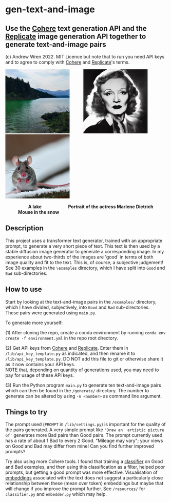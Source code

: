 # gen-text-and-image

## Use the [Cohere](https://cohere.ai) text generation API and the [Replicate](https://replicate.com/about) image generation API together to generate text-and-image pairs

(c) Andrew Wren 2022. MIT Licence but note that to run you need API keys 
and to agree to comply with [Cohere](https://cohere.ai) and [Replicate](https://replicate.com/about)'s terms.


<img src="https://github.com/AndrewWren/gen-text-and-image/blob/main/examples/Good/Lake.jpg?raw=true" width="200">
&nbsp;&nbsp;&nbsp;&nbsp;&nbsp;&nbsp;&nbsp;&nbsp;&nbsp;
<img src="https://github.com/AndrewWren/gen-text-and-image/blob/main/examples/Good/Portrait_of_the_actress_Marlene_Dietrich.jpg?raw=true" width="200">
&nbsp;&nbsp;&nbsp;&nbsp;&nbsp;&nbsp;&nbsp;&nbsp;&nbsp;
<img src="https://github.com/AndrewWren/gen-text-and-image/blob/main/examples/Good/Mouse_in_the_snow.jpg?raw=true" width="200">

&nbsp;&nbsp;&nbsp;&nbsp;&nbsp;&nbsp;&nbsp;&nbsp;&nbsp;&nbsp;&nbsp;&nbsp;&nbsp;&nbsp;&nbsp;&nbsp;&nbsp;&nbsp;**A lake**
&nbsp;&nbsp;&nbsp;&nbsp;&nbsp;&nbsp;&nbsp;&nbsp;&nbsp;&nbsp;&nbsp;&nbsp;&nbsp;&nbsp;&nbsp;&nbsp;&nbsp;&nbsp;&nbsp;&nbsp;**Portrait of the actress Marlene Dietrich**
&nbsp;&nbsp;&nbsp;&nbsp;&nbsp;&nbsp;&nbsp;&nbsp;&nbsp;&nbsp;**Mouse in the snow**
## Description

This project uses a transformer text generator, trained with an appropriate 
prompt, to generate a very short piece of text.  This text is then used by 
a stable diffusion image generator to generate a corresponding image.  In 
my experience about two-thirds of the images are 'good' in terms of both image 
quality and fit to the text.  This is, of course, a subjective judgement! See 30 examples in the `\examples` directory, which I have split into 
`Good` and `Bad` sub-directories.


## How to use

Start by looking at the text-and-image pairs in the 
`/examples/` directory, which I have divided, subjectively, into `Good` and 
`Bad` sub-directories.  
These pairs were generated using `main.py`.

To generate more yourself:

(1) After cloning the repo, create a conda environment by running `conda env 
create -f environment.yml` in the repo root directory.

(2) Get API keys from [Cohere](https://cohere.ai) and [Replicate](https://replicate.com/about). 
Enter them in `/lib/api_key_template.py` as 
indicated, and then rename it to `/lib/api_key_template.py`.  DO NOT add 
this file to git or otherwise share it as it now contains your API keys.  
NOTE that, depending on quantity of generations used, you may need to pay for 
usage of these API keys.

(3) Run the Python program `main.py` to generate ten text-and-image pairs 
which can then be found in the `/generate/` directory.  The number to generate 
can be altered by using `-n <number>`  as command line argument. 

## Things to try

The prompt used (`PROMPT` in `/lib/settings.py`) is important for the 
quality of the pairs generated.  A very simple prompt like `'Draw an 
artistic picture of'` generates more Bad pairs than Good pairs.  The prompt 
currently used has a rate of about 1 Bad to every 2 Good.  "Mileage may vary"; 
your views on Good and Bad may differ from mine!  Can you find further 
improved prompts?

Try also using more Cohere tools.  I found that training a 
[classifier](https://docs.cohere.ai/text-classification) 
on Good and Bad examples, and then using this classification as a filter, 
helped poor prompts, but getting a good prompt was more effective.  Visualisation of
[embeddings](https://docs.cohere.ai/embedding-wiki/) 
associated with the text does not suggest a particularly close relationship
between these (mean over token) embeddings but maybe that will change if 
you improve the prompt further.   See `/resources/` for `classifier.py` and 
`embedder.py` which may help.
